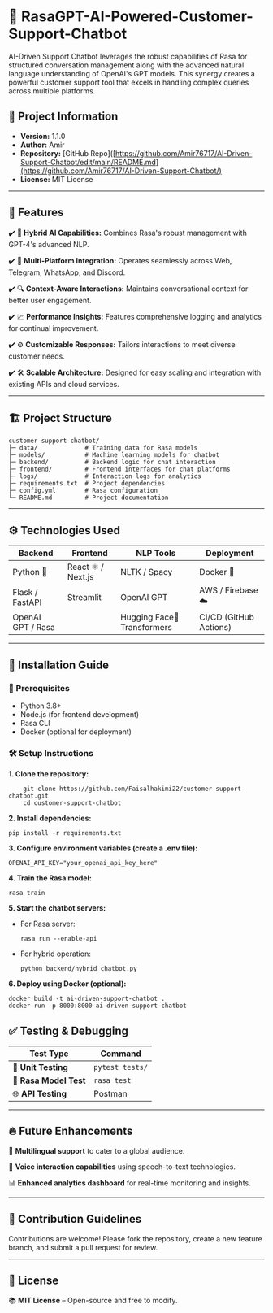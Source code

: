 # 🤖 RasaGPT-AI-Powered-Customer-Support-Chatbot
AI-Driven Support Chatbot leverages the robust capabilities of Rasa for structured conversation management along with the advanced natural language understanding of OpenAI's GPT models. This synergy creates a powerful customer support tool that excels in handling complex queries across multiple platforms.

## 📌 Project Information

- **Version:** 1.1.0  
- **Author:** Amir  
- **Repository:** [GitHub Repo]([https://github.com/Amir76717/AI-Driven-Support-Chatbot/edit/main/README.md](https://github.com/Amir76717/AI-Driven-Support-Chatbot/) 
- **License:** MIT License  
---

## 🌟 Features

✔️ 🚀 **Hybrid AI Capabilities:** Combines Rasa's robust management with GPT-4's advanced NLP.  

✔️ 📲 **Multi-Platform Integration:** Operates seamlessly across Web, Telegram, WhatsApp, and Discord.  

✔️ 🔍 **Context-Aware Interactions:** Maintains conversational context for better user engagement. 

✔️ 📈 **Performance Insights:** Features comprehensive logging and analytics for continual improvement.  

✔️ ⚙️ **Customizable Responses:** Tailors interactions to meet diverse customer needs. 

✔️ 🛠️ **Scalable Architecture:** Designed for easy scaling and integration with existing APIs and cloud services.  

---

## 🏗️ Project Structure

```
customer-support-chatbot/
├─ data/             # Training data for Rasa models
├─ models/           # Machine learning models for chatbot
├─ backend/          # Backend logic for chat interaction
├─ frontend/         # Frontend interfaces for chat platforms
├─ logs/             # Interaction logs for analytics
├─ requirements.txt  # Project dependencies
├─ config.yml        # Rasa configuration
└─ README.md         # Project documentation
```

---

## ⚙️ Technologies Used

| **Backend**       | **Frontend**       | **NLP Tools**   | **Deployment**         |
| ----------------- | ------------------ | --------------- | ---------------------- |
| Python 🐍         | React ⚛️ / Next.js | NLTK / Spacy    | Docker 🐳              |
| Flask / FastAPI   | Streamlit          | OpenAI GPT | AWS / Firebase ☁️      |
| OpenAI GPT / Rasa |                    | Hugging Face🤗 Transformers    | CI/CD (GitHub Actions) |

---

## 🚀 Installation Guide

### 🔧 Prerequisites

- Python 3.8+
- Node.js (for frontend development)
- Rasa CLI
- Docker (optional for deployment)

### 🛠️ Setup Instructions
**1. Clone the repository:**

        git clone https://github.com/Faisalhakimi22/customer-support-chatbot.git
        cd customer-support-chatbot
        
**2. Install dependencies:**

    pip install -r requirements.txt

**3. Configure environment variables (create a .env file):**

    OPENAI_API_KEY="your_openai_api_key_here"

**4. Train the Rasa model:**

    rasa train

**5. Start the chatbot servers:**

- For Rasa server:

      rasa run --enable-api

- For hybrid operation:

      python backend/hybrid_chatbot.py

**6. Deploy using Docker (optional):**

    docker build -t ai-driven-support-chatbot .
    docker run -p 8000:8000 ai-driven-support-chatbot

## ✅ Testing & Debugging

| Test Type              | Command         |
| ---------------------- | --------------- |
| 🧪 **Unit Testing**    | `pytest tests/` |
| 🔄 **Rasa Model Test** | `rasa test`     |
| 🌐 **API Testing**     | Postman         |

---

## 🔥 Future Enhancements

🚀 **Multilingual support** to cater to a global audience. 

🎤 **Voice interaction capabilities** using speech-to-text technologies. 

📊 **Enhanced analytics dashboard** for real-time monitoring and insights.  

---

## 🤝 Contribution Guidelines

Contributions are welcome! Please fork the repository, create a new feature branch, and submit a pull request for review.

---

## 📜 License

📚 **MIT License** – Open-source and free to modify.  


